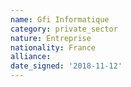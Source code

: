 ```yaml
---
name: Gfi Informatique
category: private_sector
nature: Entreprise
nationality: France
alliance: 
date_signed: '2018-11-12'
---
```

    